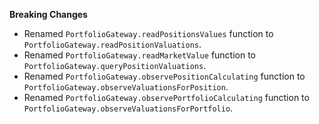 **Breaking Changes**

* Renamed ```PortfolioGateway.readPositionsValues``` function to ```PortfolioGateway.readPositionValuations```.
* Renamed ```PortfolioGateway.readMarketValue``` function to ```PortfolioGateway.queryPositionValuations```.
* Renamed ```PortfolioGateway.observePositionCalculating``` function to ```PortfolioGateway.observeValuationsForPosition```.
* Renamed ```PortfolioGateway.observePortfolioCalculating``` function to ```PortfolioGateway.observeValuationsForPortfolio```.